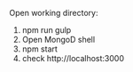 Open working directory:
1. npm run gulp
2. Open MongoD shell
3. npm start
4. check http://localhost:3000